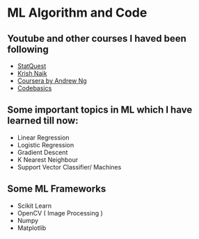 # ML Algorithm and Code 

## Youtube and other courses I haved been following
- [StatQuest](https://www.youtube.com/@statquest)
- [Krish Naik](https://www.youtube.com/@krishnaik06)
- [Coursera by Andrew Ng](https://www.coursera.org/learn/machine-learning)
- [Codebasics](https://www.youtube.com/@codebasics)

## Some important topics in ML which I have learned till now: 
- Linear Regression
- Logistic Regression
- Gradient Descent
- K Nearest Neighbour
- Support Vector Classifier/ Machines

## Some ML Frameworks
- Scikit Learn
- OpenCV ( Image Processing )
- Numpy
- Matplotlib
